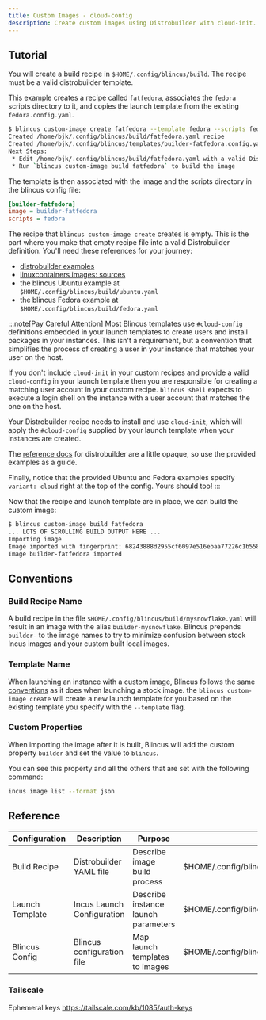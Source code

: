 ```yaml
---
title: Custom Images - cloud-config
description: Create custom images using Distrobuilder with cloud-init.
---
```


## Tutorial

You will create a build recipe in `$HOME/.config/blincus/build`. The recipe must be a valid distrobuilder template.

This example creates a recipe called `fatfedora`, associates the `fedora` scripts directory to it, and copies the launch template from the existing `fedora.config.yaml`.

```bash
$ blincus custom-image create fatfedora --template fedora --scripts fedora
Created /home/bjk/.config/blincus/build/fatfedora.yaml recipe
Created /home/bjk/.config/blincus/templates/builder-fatfedora.config.yaml template
Next Steps:
 * Edit /home/bjk/.config/blincus/build/fatfedora.yaml with a valid Distrobuilder recipe
 * Run `blincus custom-image build fatfedora` to build the image

```

The template is then associated with the image and the scripts directory in the blincus config file:

```ini
[builder-fatfedora]
image = builder-fatfedora
scripts = fedora
```

The recipe that `blincus custom-image create` creates is empty. This is the part where you make that empty recipe file into a valid Distrobuilder definition. You'll need these references for your journey:

- [distrobuilder examples](https://github.com/lxc/distrobuilder/tree/main/doc/examples)
- [linuxcontainers images: sources](https://github.com/lxc/lxc-ci/tree/main/images)
- the blincus Ubuntu example at `$HOME/.config/blincus/build/ubuntu.yaml`
- the blincus Fedora example at `$HOME/.config/blincus/build/fedora.yaml`

:::note[Pay Careful Attention]
Most Blincus templates use `#cloud-config` definitions embedded in your launch templates to create users and install packages in your instances. This isn't a requirement, but a convention that simplifies the process of creating a user in your instance that matches your user on the host.

If you don't include `cloud-init` in your custom recipes and provide a valid `cloud-config` in your launch template then you are responsible for creating a matching user account in your custom recipe. `blincus shell` expects to execute a login shell on the instance with a user account that matches the one on the host.

Your Distrobuilder recipe needs to install and use `cloud-init`, which will apply the `#cloud-config` supplied by your launch template when your instances are created.

The [reference docs](https://linuxcontainers.org/distrobuilder/docs/latest/reference/) for distrobuilder are a little opaque, so use the provided examples as a guide.

Finally, notice that the provided Ubuntu and Fedora examples specify `variant: cloud` right at the top of the config. Yours should too!
:::

Now that the recipe and launch template are in place, we can build the custom image:

```bash
$ blincus custom-image build fatfedora
... LOTS OF SCROLLING BUILD OUTPUT HERE ...
Importing image
Image imported with fingerprint: 68243888d2955cf6097e516ebaa77226c1b5584ddd555235c2cd6eee5fc89470
Image builder-fatfedora imported

```

## Conventions

### Build Recipe Name

A build recipe in the file `$HOME/.config/blincus/build/mysnowflake.yaml` will result in an image with the alias `builder-mysnowflake`. Blincus prepends `builder-` to the image names to try to minimize confusion between stock Incus images and your custom built local images.

### Template Name

When launching an instance with a custom image, Blincus follows the same [conventions](/about/how-blincus-works) as it does when launching a stock image. the `blincus custom-image create` will create a new launch template for you based on the existing template you specify with the `--template` flag.

### Custom Properties

When importing the image after it is built, Blincus will add the custom property `builder` and set the value to `blincus`.

You can see this property and all the others that are set with the following command:

```bash
incus image list --format json
```

## Reference

| Configuration      | Description | Purpose | Location |
| ----------- | ----------- | ----------- | ----------- |
| Build Recipe      | Distrobuilder YAML file   | Describe image build process    |  $HOME/.config/blincus/build/{name}.yaml       |
| Launch Template   | Incus Launch Configuration    | Describe instance launch parameters   | $HOME/.config/blincus/templates/{name}.config.yaml          |
| Blincus Config      | Blincus configuration file   | Map launch templates to images   |  $HOME/.config/blincus/config.ini       |


### Tailscale

Ephemeral keys https://tailscale.com/kb/1085/auth-keys